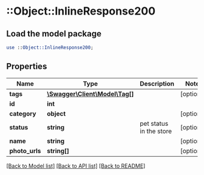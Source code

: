 # ::Object::InlineResponse200

## Load the model package
```perl
use ::Object::InlineResponse200;
```

## Properties
Name | Type | Description | Notes
------------ | ------------- | ------------- | -------------
**tags** | [**\Swagger\Client\Model\Tag[]**](Tag.md) |  | [optional] 
**id** | **int** |  | 
**category** | **object** |  | [optional] 
**status** | **string** | pet status in the store | [optional] 
**name** | **string** |  | [optional] 
**photo_urls** | **string[]** |  | [optional] 

[[Back to Model list]](../README.md#documentation-for-models) [[Back to API list]](../README.md#documentation-for-api-endpoints) [[Back to README]](../README.md)


